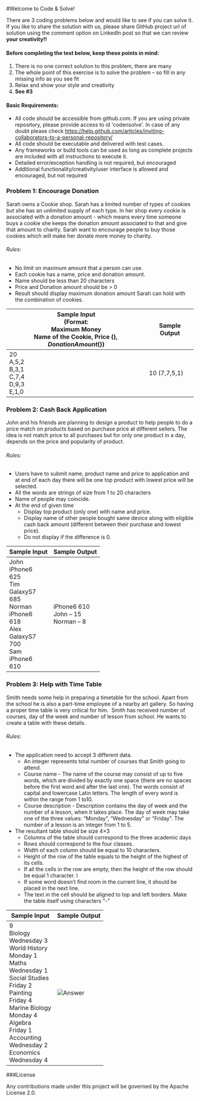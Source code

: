 #Welcome to Code & Solve!

There are 3 coding problems below and would like to see if you can solve it. If you like to share the solution with us, please share GitHub project url of solution using the comment option on LinkedIn post so that we can review **your creativity!!**

#### Before completing the test below, keep these points in mind:

1. There is no one correct solution to this problem, there are many
2. The whole point of this exercise is to solve the problem – so fill in any missing info as you see fit
3. Relax and show your style and creativity
4. **See #3**

#### Basic Requirements:

- All code should be accessible from github.com. If you are using private repository, please provide access to id 'codensolve'. In case of any doubt please check https://help.github.com/articles/inviting-collaborators-to-a-personal-repository/
- All code should be executable and delivered with test cases.
- Any frameworks or build tools can be used as long as complete projects are included with all instructions to execute it.
- Detailed error/exception handling is not required, but encouraged
- Additional functionality/creativity/user interface is allowed and encouraged, but not required

### Problem 1: Encourage Donation

Sarah owns a Cookie shop. Sarah has a limited number of types of cookies but she has an unlimited supply of each type. In her shop every cookie is associated with a donation amount - which means every time someone buys a cookie she keeps the donation amount associated to that and give that amount to charity. Sarah want to encourage people to buy those cookies which will make her donate more money to charity. 

###### Rules:

- No limit on maximum amount that a person can use.
- Each cookie has a name, price and donation amount. 
- Name should be less than 20 characters
- Price and Donation amount should be > 0
- Result should display maximum donation amount Sarah can hold with the combination of cookies.

|Sample Input <br/> (Format: <br/> Maximum Money <br/> Name of the Cookie, Price ($), Donation Amount ($))|Sample Output|
|------------|-------------|
|20 <br/> A,5,2 <br/> B,3,1 <br/> C,7,4 <br/> D,9,3 <br/> E,1,0|10 (7,7,5,1)|

### Problem 2: Cash Back Application

John and his friends are planning to design a product to help people to do a price match on products based on purchase price at different sellers. The idea is not match price to all purchases but for only one product in a day, depends on the price and popularity of product. 

###### Rules:

- Users have to submit name, product name and price to application and at end of each day there will be one top product with lowest price will be selected.
- All the words are strings of size from 1 to 20 characters
- Name of people may coincide.
- At the end of given time 
  - Display top product (only one) with name and price.
  - Display name of other people bought same device along with eligible cash back amount (different between their purchase and lowest price).
  - Do not display if the difference is 0.

|Sample Input|Sample Output|
|------------|-------------|
|John <br/> iPhone6 <br/> 625 <br/> Tim <br/> GalaxyS7 <br/> 685 <br/> Norman <br/> iPhone6 <br/> 618 <br/> Alex <br/> GalaxyS7 <br/> 700 <br/> Sam <br/> iPhone6 <br/> 610 <br/>|iPhone6 610 <br/> John – 15 <br/> Norman – 8 |

### Problem 3: Help with Time Table

Smith needs some help in preparing a timetable for the school. Apart from the school he is also a part-time employee of a nearby art gallery. So having a proper time table is very critical for him.  Smith has received number of courses, day of the week and number of lesson from school. He wants to create a table with these details.

###### Rules:

- The application need to accept 3 different data. 
  - An integer represents total number of courses that Smith going to attend.
  - Course name - The name of the course may consist of up to five words, which are divided by exactly one space (there are no spaces before the first word and after the last one). The words consist of capital and lowercase Latin letters. The length of every word is within the range from 1 to10.
  - Course description - Description contains the day of week and the number of a lesson, when it takes place. The day of week may take one of the three values: “Monday”, “Wednesday” or “Friday”. The number of a lesson is an integer from 1 to 5. 
- The resultant table should be size 4×3
  - Columns of the table should correspond to the three academic days
  - Rows should correspond to the four classes. 
  - Width of each column should be equal to 10 characters. 
  - Height of the row of the table equals to the height of the highest of its cells. 
  - If all the cells in the row are empty, then the height of the row should be equal 1 character. I
  - If some word doesn’t find room in the current line, it should be placed in the next line. 
  - The text in the cell should be aligned to top and left borders. Make the table itself using characters “-” 

|Sample Input|Sample Output|
|------------|-------------|
|9 </br> Biology <br/> Wednesday 3 <br/> World History <br/> Monday 1 <br/> Maths <br/> Wednesday 1 <br/> Social Studies <br/> Friday 2 <br/> Painting <br/> Friday 4 <br/> Marine Biology <br/> Monday 4 <br/> Algebra <br/> Friday 1 <br/> Accounting <br/> Wednesday 2 <br/> Economics <br/> Wednesday 4|![Answer](https://raw.githubusercontent.com/codensolve/solve-this/master/answer.png)|

###License

Any contributions made under this project will be governed by the Apache License 2.0.

